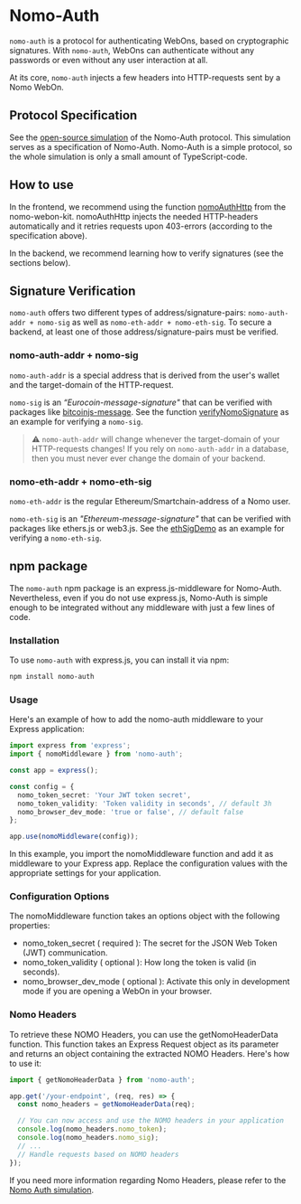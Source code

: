 # Nomo-Auth

`nomo-auth` is a protocol for authenticating WebOns, based on cryptographic signatures.
With `nomo-auth`, WebOns can authenticate without any passwords or even without any user interaction at all.

At its core, `nomo-auth` injects a few headers into HTTP-requests sent by a Nomo WebOn.

## Protocol Specification

See the [open-source simulation](https://github.com/nomo-app/nomo-webon-kit/blob/main/nomo-webon-kit/src/nomo_auth.ts) of the Nomo-Auth protocol.
This simulation serves as a specification of Nomo-Auth.
Nomo-Auth is a simple protocol, so the whole simulation is only a small amount of TypeScript-code.

## How to use

In the frontend, we recommend using the function [nomoAuthHttp](https://github.com/nomo-app/nomo-webon-kit/blob/main/api-docs/modules.md#nomoauthhttp) from the nomo-webon-kit.
nomoAuthHttp injects the needed HTTP-headers automatically and it retries requests upon 403-errors (according to the specification above).

In the backend, we recommend learning how to verify signatures (see the sections below).

## Signature Verification

`nomo-auth` offers two different types of address/signature-pairs: `nomo-auth-addr + nomo-sig` as well as `nomo-eth-addr + nomo-eth-sig`.
To secure a backend, at least one of those address/signature-pairs must be verified.

### nomo-auth-addr + nomo-sig

`nomo-auth-addr` is a special address that is derived from the user's wallet and the target-domain of the HTTP-request.

`nomo-sig` is an *“Eurocoin-message-signature"* that can be verified with packages like [bitcoinjs-message](https://www.npmjs.com/package/bitcoinjs-message).
See the function [verifyNomoSignature](https://github.com/nomo-app/nomo-auth/blob/5c47fe3440952b1f613d2c1c594babfad4f4c99c/src/nomoToken.ts#L52C10-L52C29) as an example for verifying a `nomo-sig`.

> :warning: `nomo-auth-addr` will change whenever the target-domain of your HTTP-requests changes! If you rely on `nomo-auth-addr` in a database, then you must never ever change the domain of your backend.

### nomo-eth-addr + nomo-eth-sig

`nomo-eth-addr` is the regular Ethereum/Smartchain-address of a Nomo user.

`nomo-eth-sig` is an *"Ethereum-message-signature"* that can be verified with packages like ethers.js or web3.js.
See the [ethSigDemo](https://github.com/nomo-app/nomo-webon-kit/blob/main/demo-webon/src/app/evm/eth_sig.ts) as an example for verifying a `nomo-eth-sig`.


## npm package

The `nomo-auth` npm package is an express.js-middleware for Nomo-Auth.
Nevertheless, even if you do not use express.js, Nomo-Auth is simple enough to be integrated without any middleware with just a few lines of code.

### Installation

To use `nomo-auth` with express.js, you can install it via npm:

```bash
npm install nomo-auth
```

### Usage

Here's an example of how to add the nomo-auth middleware to your Express application:

```typescript
import express from 'express';
import { nomoMiddleware } from 'nomo-auth';

const app = express();

const config = {
  nomo_token_secret: 'Your JWT token secret',
  nomo_token_validity: 'Token validity in seconds', // default 3h
  nomo_browser_dev_mode: 'true or false', // default false
};

app.use(nomoMiddleware(config));
```

In this example, you import the nomoMiddleware function and add it as middleware to your Express app. Replace the configuration values with the appropriate settings for your application.

### Configuration Options

The nomoMiddleware function takes an options object with the following properties:

- nomo_token_secret ( required ): The secret for the JSON Web Token (JWT) communication.
- nomo_token_validity ( optional ): How long the token is valid (in seconds).
- nomo_browser_dev_mode ( optional ): Activate this only in development mode if you are opening a WebOn in your browser.

### Nomo Headers

To retrieve these NOMO Headers, you can use the getNomoHeaderData function. This function takes an Express Request object as its parameter and returns an object containing the extracted NOMO Headers. Here's how to use it:
```typescript
import { getNomoHeaderData } from 'nomo-auth';

app.get('/your-endpoint', (req, res) => {
  const nomo_headers = getNomoHeaderData(req);

  // You can now access and use the NOMO headers in your application
  console.log(nomo_headers.nomo_token);
  console.log(nomo_headers.nomo_sig);
  // ...
  // Handle requests based on NOMO headers
});
```

If you need more information regarding Nomo Headers, please refer to the [Nomo Auth simulation](https://github.com/nomo-app/nomo-webon-kit/blob/main/nomo-webon-kit/src/nomo_auth.ts).
